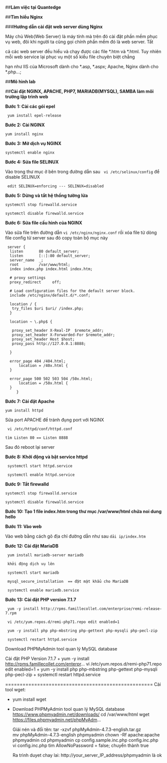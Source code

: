 
##**Làm việc tại Quantedge**

##**Tìm hiểu Nginx**

###**Hướng dẫn cài đặt web server dùng Nginx**

Máy chủ Web(Web Server) là máy tính mà trên đó cài đặt phần mềm phục vụ web, đôi khi người ta cũng gọi chính phần mềm đó là web server. Tất 

cả các web server đều hiểu và chạy được các file *.htm và *.html. Tuy nhiên mỗi web service lại phục vụ một số kiểu file chuyên biệt chẳng 

hạn như IIS của Microsoft dành cho *.asp, *.aspx; Apache, Nginx dành cho *.php...; 

##**Mô hình lab**

##**Cài đặt NGINX, APACHE, PHP7, MARIADB(MYSQL), SAMBA làm môi trường lập trình web**

**Bước 1: Cài các gói epel**

```
 yum install epel-release
```

 **Bước 2: Cài NGINX**

```
yum install nginx
```

**Bước 3: Mở dịch vụ NGINX**

```
systemctl enable nginx
```

**Bước 4: Sửa file SELINUX**

Vào trong thư mục ở bên trong đường dẫn sau ` vi /etc/selinux/config` để disable SELINUX

```
 edit SELINUX=enforcing --- SELINUX=disabled

```

**Bước 5: Dừng và tắt hệ thống tường lửa**

```
systemctl stop firewalld.service

systemctl disable firewalld.service
```

**Bước 6: Sửa file cấu hình của NGINX**

Vào sửa file trên đường dẫn `vi /etc/nginx/nginx.conf` rồi xóa file từ dòng file config từ server sau đó copy toàn bộ mục này

```
 server {
  listen       80 default_server;
  listen       [::]:80 default_server;
  server_name  _;
  root         /var/www/html;
  index index.php index.html index.htm;

  # proxy settings
  proxy_redirect     off;

  # Load configuration files for the default server block.
  include /etc/nginx/default.d/*.conf;

  location / {
   try_files $uri $uri/ /index.php;
  }

  location ~ \.php$ {

   proxy_set_header X-Real-IP  $remote_addr;
   proxy_set_header X-Forwarded-For $remote_addr;
   proxy_set_header Host $host;
   proxy_pass http://127.0.0.1:8888;

  }

  error_page 404 /404.html;
      location = /40x.html {
  }

  error_page 500 502 503 504 /50x.html;
      location = /50x.html {
  }
     }
```

**Bước 7: Cài đặt Apache**

```
yum install httpd
```

Sửa port APACHE để tránh đụng port với NGINX

```
 vi /etc/httpd/conf/httpd.conf 

tìm Listen 80 == Listen 8888
```

Sau đó reboot lại server

**Bước 8: Khởi động và bật service httpd**

```
 systemctl start httpd.service

 systemctl enable httpd.service
```

**Bước 9: Tắt firewalld**

```
systemctl stop firewalld.service

systemctl disable firewalld.service
```

**Bước 10: Tạo 1 file index.htm trong thư mục /var/www/html chứa noi dung hello**

**Bước 11: Vào web**

Vào web bằng cách gõ địa chỉ đường dẫn như sau `dải ip/index.htm`

**Bước 12: Cài đặt MariaDB**

```
 yum install mariadb-server mariadb

 khởi động dịch vụ lên

 systemctl start mariadb

 mysql_secure_installation  == đặt mật khẩu cho MariaDB

 systemctl enable mariadb.service

 ```

 **Bước 13: Cài đặt PHP version 7.1.7**

 ```
  yum -y install http://rpms.famillecollet.com/enterprise/remi-release-7.rpm

  vi /etc/yum.repos.d/remi-php71.repo edit enabled=1

  yum -y install php php-mbstring php-gettext php-mysqli php-pecl-zip

  systemctl restart httpd.service
 ```

Download PHPMyAdmin tool quan lý MySQL database 

Cài đặt PHP Version 7.1.7
     + yum -y install http://rpms.famillecollet.com/enterpr...
       vi /etc/yum.repos.d/remi-php71.repo edit enabled=1
     + yum -y install php php-mbstring php-gettext php-mysqli php-pecl-zip
     + systemctl restart httpd.service

  ===================================================
Cài tool wget:
   - yum install wget

   - Download PHPMyAdmin tool quan lý MySQL database https://www.phpmyadmin.net/downloads/
     cd /var/www/html
     wget https://files.phpmyadmin.net/phpMyAdm...

     Giải nén và đổi tên:
     tar -xzvf phpMyAdmin-4.7.3-english.tar.gz     
     mv phpMyAdmin-4.7.3-english phpmyadmin
     chown -Rf apache:apache phpmyadmin
     cd phpmyadmin
     cp config.sample.inc.php config.inc.php
     vi config.inc.php tìm AllowNoPassword = false; chuyển thành true
     
     Ra trình duyet chay lai: http://your_server_IP_address/phpmyadmin là ok







